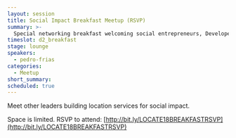 ```yaml
---
layout: session
title: Social Impact Breakfast Meetup (RSVP)
summary: >-
  Special networking breakfast welcoming social entrepreneurs, Developer Network members, civic hackers, open data advocates, and impact investors. Hosted by Pedro Frias, Director of Inside Sales at Hustle, a one-to-one text messaging platform that scales and humanizes the way that organizations communicate with people. <a href="https://hustle.com">https://hustle.com</a>
timeslot: d2_breakfast
stage: lounge
speakers:
  - pedro-frias
categories:
  - Meetup
short_summary:
scheduled: true
---
```


Meet other leaders building location services for social impact.

Space is limited. RSVP to attend: [http://bit.ly/LOCATE18BREAKFASTRSVP](http://bit.ly/LOCATE18BREAKFASTRSVP)
